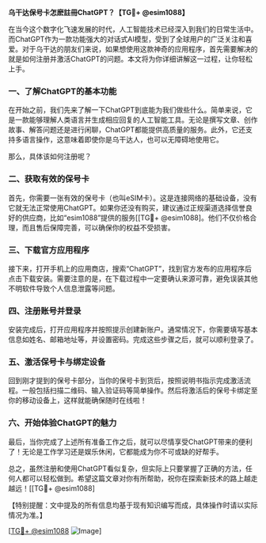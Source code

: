 **乌干达保号卡怎麽註冊ChatGPT？【TG💪+ @esim1088】**

在当今这个数字化飞速发展的时代，人工智能技术已经深入到我们的日常生活中。而ChatGPT作为一款功能强大的对话式AI模型，受到了全球用户的广泛关注和喜爱。对于乌干达的朋友们来说，如果想使用这款神奇的应用程序，首先需要解决的就是如何注册并激活ChatGPT的问题。本文将为你详细讲解这一过程，让你轻松上手。

### 一、了解ChatGPT的基本功能

在开始之前，我们先来了解一下ChatGPT到底能为我们做些什么。简单来说，它是一款能够理解人类语言并生成相应回复的人工智能工具。无论是撰写文章、创作故事、解答问题还是进行闲聊，ChatGPT都能提供高质量的服务。此外，它还支持多语言操作，这意味着即使你是乌干达人，也可以无障碍地使用它。

那么，具体该如何注册呢？

### 二、获取有效的保号卡

首先，你需要一张有效的保号卡（也叫eSIM卡）。这是连接网络的基础设备，没有它就无法正常使用ChatGPT。如果你还没有购买，建议通过正规渠道选择信誉良好的供应商，比如“esim1088”提供的服务[[TG💪+ @esim1088]。他们不仅价格合理，而且售后保障完善，可以确保你的权益不受损害。

### 三、下载官方应用程序

接下来，打开手机上的应用商店，搜索“ChatGPT”，找到官方发布的应用程序后点击下载安装。需要注意的是，在下载过程中一定要确认来源可靠，避免误装其他不明软件导致个人信息泄露等问题。

### 四、注册账号并登录

安装完成后，打开应用程序并按照提示创建新账户。通常情况下，你需要填写基本信息如姓名、邮箱地址等，并设置密码。完成这些步骤之后，就可以顺利登录了。

### 五、激活保号卡与绑定设备

回到刚才提到的保号卡部分，当你的保号卡到货后，按照说明书指示完成激活流程。一般包括扫描二维码、输入验证码等简单操作。然后将激活后的保号卡绑定至你的移动设备上，这样就能确保随时在线啦！

### 六、开始体验ChatGPT的魅力

最后，当你完成了上述所有准备工作之后，就可以尽情享受ChatGPT带来的便利了！无论是工作学习还是娱乐休闲，它都能成为你不可或缺的好帮手。

总之，虽然注册和使用ChatGPT看似复杂，但实际上只要掌握了正确的方法，任何人都可以轻松做到。希望这篇文章对你有所帮助，祝你在探索新技术的路上越走越远！[[TG💪+ @esim1088]

【特别提醒：文中提及的所有信息均基于现有知识编写而成，具体操作时请以实际情况为准。】

[[TG💪+ @esim1088](https://t.me/s/esim1088) ![Image](https://i.postimg.cc/4NQfJmqS/Snipaste-2025-05-13-00-14-12.png)]
